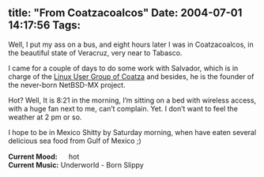 title: "From Coatzacoalcos"
Date: 2004-07-01 14:17:56
Tags: 
---
<p>Well, I put my ass on a bus, and eight hours later I was in Coatzacoalcos, in the beautiful state of Veracruz, very near to Tabasco.</p>

<p>I came for a couple of days to do some work with Salvador, which is in charge of the <a href="http://www.gulcoatza.org/">Linux User Group of Coatza</a> and besides, he is the founder of the never-born NetBSD-MX project.</p>

<p>Hot? Well, It is 8:21 in the morning, I&#8217;m sitting on a bed with wireless access, with a huge fan next to me, can&#8217;t complain. Yet. I don&#8217;t want to feel the weather at 2&#160;pm or so.</p>

<p>I hope to be in Mexico Shitty by Saturday morning, when have eaten several delicious sea food from Gulf of Mexico ;)</p>

<p><strong>Current Mood:</strong> <img width="15" height="15" src="http://stat.livejournal.com/img/mood/growf/smileys/hot.gif"/> hot<br/><strong>Current Music:</strong> Underworld - Born Slippy</p>
